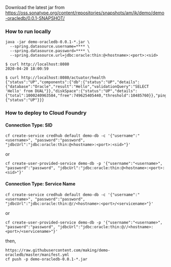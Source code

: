 

Download the latest jar from
https://oss.sonatype.org/content/repositories/snapshots/am/ik/demo/demo-oracledb/0.0.1-SNAPSHOT/


### How to run locally

```
java -jar demo-oracledb-0.0.1-*.jar \
  --spring.datasource.username=**** \
  --spring.datasource.password=**** \
  --spring.datasource.url=jdbc:oracle:thin:@<hostname>:<port>:<sid>
```

```
$ curl http://localhost:8080
2020-04-20 18:00:59
```

```
$ curl http://localhost:8080/actuator/health
{"status":"UP","components":{"db":{"status":"UP","details":{"database":"Oracle","result":"Hello","validationQuery":"SELECT 'Hello' from DUAL"}},"diskSpace":{"status":"UP","details":{"total":1000240963584,"free":749625405440,"threshold":10485760}},"ping":{"status":"UP"}}}
```

### How to deploy to Cloud Foundry

#### Connection Type: SID

```
cf create-service credhub default demo-db -c '{"username":"<username>", "password":"password", "jdbcUrl":"jdbc:oracle:thin:@<hostname>:<port>:<sid>"}'
```

or 

```
cf create-user-provided-service demo-db -p '{"username":"<username>", "password":"password", "jdbcUrl":"jdbc:oracle:thin:@<hostname>:<port>:<sid>"}'
```
#### Connection Type: Service Name

```
cf create-service credhub default demo-db -c '{"username":"<username>", "password":"password", "jdbcUrl":"jdbc:oracle:thin:@//<hostname>:<port>/<servicename>"}'
```

or 

```
cf create-user-provided-service demo-db -p '{"username":"<username>", "password":"password", "jdbcUrl":"jdbc:oracle:thin:@//<hostname>:<port>/<servicename>"}'
```

then,

```
https://raw.githubusercontent.com/making/demo-oracledb/master/manifest.yml
cf push -p demo-oracledb-0.0.1-*.jar	
```
